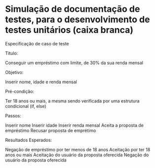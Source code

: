 # Simulação de documentação de testes, para o desenvolvimento de testes unitários (caixa branca) 

Especificação de caso de teste

Título:

Conseguir um empréstimo com limite, de 30% da sua renda mensal

Objetivo:

Inserir nome, idade e renda mensal

Pré-condição:

Ter 18 anos ou mais, a mesma sendo verificada por uma estrutura condicional (if, else)

Passos:

Inserir nome
Inserir idade
Inserir renda mensal
Aceita a proposta de empréstimo
Recusar proposta de emprétimo

Resultados Esperados:

Negação de empréstimo por ter menos de 18 anos
Aceitação por ter 18 anos ou mais
Aceitação do usuário da proposta oferecida
Negação do usuário da proposta oferecida